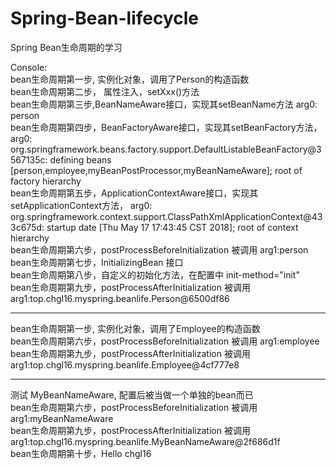 ﻿# Spring-Bean-lifecycle
Spring Bean生命周期的学习

Console:  
bean生命周期第一步, 实例化对象，调用了Person的构造函数  
bean生命周期第二步， 属性注入，setXxx()方法  
bean生命周期第三步,BeanNameAware接口，实现其setBeanName方法    arg0: person  
bean生命周期第四步，BeanFactoryAware接口，实现其setBeanFactory方法， arg0: org.springframework.beans.factory.support.DefaultListableBeanFactory@3567135c: defining beans [person,employee,myBeanPostProcessor,myBeanNameAware]; root of factory hierarchy  
bean生命周期第五步，ApplicationContextAware接口，实现其setApplicationContext方法， arg0: org.springframework.context.support.ClassPathXmlApplicationContext@433c675d: startup date [Thu May 17 17:43:45 CST 2018]; root of context hierarchy  
bean生命周期第六步，postProcessBeforeInitialization 被调用  arg1:person  
bean生命周期第七步，InitializingBean 接口  
bean生命周期第八步，自定义的初始化方法，在配置中 init-method="init"  
bean生命周期第九步，postProcessAfterInitialization 被调用    arg1:top.chgl16.myspring.beanlife.Person@6500df86  

<hr>

bean生命周期第一步, 实例化对象，调用了Employee的构造函数  
bean生命周期第六步，postProcessBeforeInitialization 被调用  arg1:employee  
bean生命周期第九步，postProcessAfterInitialization 被调用    arg1:top.chgl16.myspring.beanlife.Employee@4cf777e8  

<hr>

测试 MyBeanNameAware, 配置后被当做一个单独的bean而已  
bean生命周期第六步，postProcessBeforeInitialization 被调用  arg1:myBeanNameAware  
bean生命周期第九步，postProcessAfterInitialization 被调用    arg1:top.chgl16.myspring.beanlife.MyBeanNameAware@2f686d1f  
bean生命周期第十步，Hello chgl16
